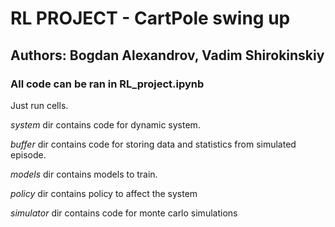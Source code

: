 # RL PROJECT - CartPole swing up
## Authors: Bogdan Alexandrov, Vadim Shirokinskiy

### All code can be ran in RL_project.ipynb

Just run cells.

*system* dir contains code for dynamic system.

*buffer* dir contains code for storing data and statistics from simulated episode.

*models* dir contains models to train.

*policy* dir contains policy to affect the system

*simulator* dir contains code for monte carlo simulations